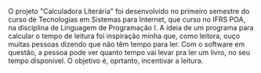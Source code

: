 O projeto "Calculadora Literária" foi desenvolvido no primeiro semestre do curso de Tecnologias em Sistemas para Internet, que curso no IFRS POA, na disciplina de Linguagem de Programação I.
A ideia de um programa para calcular o tempo de leitura foi inspiração minha que, como leitora, ouço muitas pessoas dizendo que não têm tempo para ler. Com o software em questão, a pessoa pode ver quanto tempo vai levar pra ler um livro, no seu tempo disponível. O objetivo é, oprtanto, incentivar a leitura.
